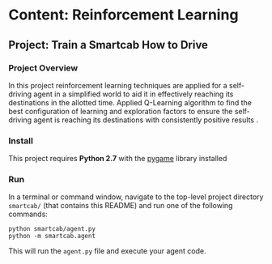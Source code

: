 # Content: Reinforcement Learning
## Project: Train a Smartcab How to Drive

### Project Overview

In this project reinforcement learning techniques are applied for a self-driving agent in a simplified world to aid it in effectively reaching its destinations in the allotted time.
Applied Q-Learning algorithm to find the best configuration of learning and exploration factors to ensure the self-driving agent is reaching its destinations with consistently positive results . 

### Install

This project requires **Python 2.7** with the [pygame](https://www.pygame.org/wiki/GettingStarted
) library installed

### Run

In a terminal or command window, navigate to the top-level project directory `smartcab/` (that contains this README) and run one of the following commands:

```python smartcab/agent.py```  
```python -m smartcab.agent```

This will run the `agent.py` file and execute your agent code.
